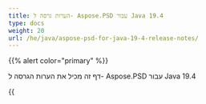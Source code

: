 ```yaml
---
title: הערות גרסה ל- Aspose.PSD עבור Java 19.4
type: docs
weight: 20
url: /he/java/aspose-psd-for-java-19-4-release-notes/
---
```


{{% alert color="primary" %}} 

דף זה מכיל את הערות הגרסה ל- Aspose.PSD עבור Java 19.4

{{